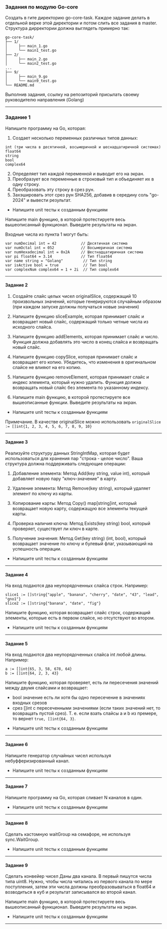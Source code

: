### Задания по модулю Go-core

Создать в гите директорию go-core-task. Каждое задание делать в отдельной верке этой директории и потом слить все задания в master.
Структура дирректории должна выглядеть примерно так:
```
go-core-task/
├── 1/
│     ├── main_1.go
│     └── main1_test.go
├── 2/
│     ├── main_2.go
│     └── main2_test.go
...
├── 9/
│     ├── main_9.go
│     └── main9_test.go
└── README.md
```

Выполнив задания, ссылку на репозиторий присылать своему руководителю направления (Golang)

---

### Задание 1
Напишите программу на Go, которая:

1. Создает несколько переменных различных типов данных:
```   
int (три числа в десятичной, восьмеричной и шеснадцатиричной системах)
float64
string
bool
complex64
```
2. Определяет тип каждой переменной и выводит его на экран.
3. Преобразует все переменные в строковый тип и объединяет их в одну строку.
4. Преобразовать эту строку в срез рун.
5. Захэшировать этот срез рун SHA256, добавив в середину соль "go-2024" и вывести результат.

* Напишите unit тесты к созданным функциям

Напишите main функцию, в которой протестируете весь вышеописанный функционал. Выведите результаты на экран.

Входные числа из пункта 1 могут быть:
```
var numDecimal int = 42           // Десятичная система
var numOctal int = 052            // Восьмеричная система
var numHexadecimal int = 0x2A     // Шестнадцатиричная система
var pi float64 = 3.14             // Тип float64
var name string = "Golang"         // Тип string
var isActive bool = true           // Тип bool
var complexNum complex64 = 1 + 2i  // Тип complex64
```

---

#### Задание 2

1. Создайте слайс целых чисел originalSlice, содержащий 10 произвольных значений, которые генерируются случайным
образом (при каждом запуске должны получаться новые значения)

2. Напишите функцию sliceExample, которая принимает слайс и возвращает новый слайс, содержащий только четные числа из исходного слайса.

3. Напишите функцию addElements, которая принимает слайс и число. 
Функция должна добавлять это число в конец слайса и возвращать новый слайс.

4. Напишите функцию copySlice, которая принимает слайс и возвращает его копию. 
Убедитесь, что изменения в оригинальном слайсе не влияют на его копию.

5. Напишите функцию removeElement, которая принимает слайс и индекс элемента, который нужно удалить. 
Функция должна возвращать новый слайс без элемента по указанному индексу.

6. Напишите main функцию, в которой протестируете все вышеописанные функции. Выведите результаты на экран.

* Напишите unit тесты к созданным функциям

Примечание.
В качестве originalSlice можно использовать ```originalSlice := []int{1, 2, 3, 4, 5, 6, 7, 8, 9, 10}```

---

#### Задание 3

Реализуйте структуру данных StringIntMap, которая будет использоваться для хранения пар "строка - целое число". Ваша
структура должна поддерживать следующие операции:

1. Добавление элемента: Метод Add(key string, value int), который добавляет новую пару "ключ-значение" в карту.

2. Удаление элемента: Метод Remove(key string), который удаляет элемент по ключу из карты.

3. Копирование карты: Метод Copy() map[string]int, который возвращает новую карту, 
содержащую все элементы текущей карты.

4. Проверка наличия ключа: Метод Exists(key string) bool, который проверяет, 
существует ли ключ в карте.

5. Получение значения: Метод Get(key string) (int, bool), который возвращает значение по ключу и булевый флаг, указывающий на успешность операции.

* Напишите unit тесты к созданным функциям

---

#### Задание 4

На вход подаются два неупорядоченных слайса строк.
Например:
```
slice1 := []string{"apple", "banana", "cherry", "date", "43", "lead", "gno1"}
slice2 := []string{"banana", "date", "fig"}
```
Напишите функцию, которая возвращает слайс строк, содержащий элементы, 
которые есть в первом слайсе, но отсутствуют во втором.

* Напишите unit тесты к созданным функциям

---

#### Задание 5

На вход подаются два неупорядоченных слайса int любой длины.
Например:
```
a := []int{65, 3, 58, 678, 64}
b := []int{64, 2, 3, 43}
```
Напишите функцию, которая проверяет, есть ли пересечения значений между двумя слайсами и возвращает:
- bool значение есть ли хотя бы одно пересечение в значениях входных срезов
- срез []int с пересеченными значениями (если таких значений нет, то возвращать пустой срез).
Т. е. если взать слайсы a и b из премере, то вернет ```true, []int{64, 3}```.

* Напишите unit тесты к созданным функциям

---

#### Задание 6

Напишите генератор случайных чисел используя небуфферизированный канал.

* Напишите unit тесты к созданным функциям

---

#### Задание 7

Напишите программу на Go, которая сливает N каналов в один.

* Напишите unit тесты к созданным функциям

---

#### Задание 8

Сделать кастомную waitGroup на семафоре, не используя sync.WaitGroup.

* Напишите unit тесты к созданным функциям

---

#### Задание 9

Сделать конвейер чисел
Даны два канала.
В первый пишутся числа типа uint8. Нужно, чтобы числа читались из первого канала по мере поступления,
затем эти числа должны преобразовываться в float64 и возводиться в куб и результат записывался во второй канал.

Напишите main функцию, в которой протестируете весь вышеописанный функционал. Выведите результаты на экран.

* Напишите unit тесты к созданным функциям

---
